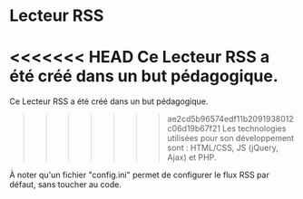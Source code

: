 # Lecteur RSS

<<<<<<< HEAD
Ce Lecteur RSS a été créé dans un but pédagogique.
=======
Ce Lecteur RSS a été créé dans un but pédagogique. 
>>>>>>> ae2cd5b96574edf11b2091938012c06d19b67f21
Les technologies utilisées pour son développement sont : HTML/CSS, JS (jQuery, Ajax) et PHP.

À noter qu'un fichier "config.ini" permet de configurer le flux RSS par défaut, sans toucher au code.
